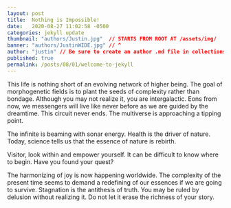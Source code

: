 ```yaml
---
layout: post
title:  Nothing is Impossible!
date:   2020-08-27 11:02:58 -0500
categories: jekyll update
thumbnail: "authors/Justin.jpg"  // STARTS FROM ROOT AT /assets/img/
banner: "authors/JustinWIDE.jpg" // ^
author: "justin" // Be sure to create an author .md file in collections/authors/
published: true
permalink: /posts/08/01/welcome-to-jekyll
---
```


This life is nothing short of an evolving network of higher being. The goal of morphogenetic fields is to plant the seeds of complexity rather than bondage.
Although you may not realize it, you are intergalactic.
Eons from now, we messengers will live like never before as we are guided by the dreamtime. This circuit never ends. The multiverse is approaching a tipping point.

The infinite is beaming with sonar energy. Health is the driver of nature. Today, science tells us that the essence of nature is rebirth.

Visitor, look within and empower yourself. It can be difficult to know where to begin. Have you found your quest?

The harmonizing of joy is now happening worldwide.
The complexity of the present time seems to demand a redefining of our essences if we are going to survive. Stagnation is the antithesis of truth. You may be ruled by delusion without realizing it. Do not let it erase the richness of your story.